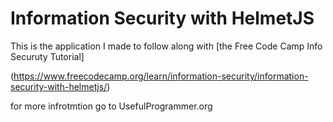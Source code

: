 # Information Security with HelmetJS

This is the application I made to follow along with
[the Free Code Camp Info Securuty Tutorial]

 (https://www.freecodecamp.org/learn/information-security/information-security-with-helmetjs/)

for more infrotmtion go to UsefulProgrammer.org